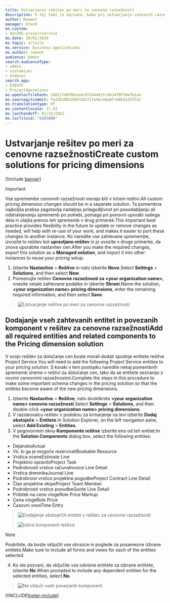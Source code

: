 ```yaml
---
title: Ustvarjanje rešitev po meri za cenovne razsežnosti
description: V tej temi je opisano, kako pri ustvarjanju cenovnih razsežnosti po meri ustvarite rešitev po meri.
author: Rumant
manager: kfend
ms.custom:
- dyn365-projectservice
ms.date: 10/01/2020
ms.topic: article
ms.service: business-applications
ms.author: rumant
audience: Admin
search.audienceType:
- admin
- customizer
- enduser
search.app:
- D365PS
- ProjectOperations
ms.openlocfilehash: 1d8117d6f6bcedc97264401fc941470f34efb1ae
ms.sourcegitcommit: fa32b1893286f20271fa4ec4be8fc68bd135f53c
ms.translationtype: HT
ms.contentlocale: sl-SI
ms.lasthandoff: 02/15/2021
ms.locfileid: "5285008"
---
```

# <a name="create-custom-solutions-for-pricing-dimensions"></a><span data-ttu-id="a2f1a-103">Ustvarjanje rešitev po meri za cenovne razsežnosti</span><span class="sxs-lookup"><span data-stu-id="a2f1a-103">Create custom solutions for pricing dimensions</span></span>

[!include [banner](../includes/psa-now-project-operations.md)]

> [!IMPORTANT]
> <span data-ttu-id="a2f1a-104">Vse spremembe cenovnih razsežnosti morajo biti v ločeni rešitvi.</span><span class="sxs-lookup"><span data-stu-id="a2f1a-104">All custom pricing dimension changes should be in a separate solution.</span></span> <span data-ttu-id="a2f1a-105">Ta pomembna najboljša praksa zagotavlja nadaljnjo prilagodljivost pri posodabljanju ali odstranjevanju sprememb po potrebi, pomaga pri ponovni uporabi vašega dela in olajša prenos teh sprememb v drug primerek.</span><span class="sxs-lookup"><span data-stu-id="a2f1a-105">This important best practice provides flexibility in the future to update or remove changes as needed, will help with re-use of your work, and makes it easier to port these changes to another instance.</span></span> <span data-ttu-id="a2f1a-106">Ko naredite vse zahtevane spremembe, izvozite to rešitev kot **upravljano rešitev** in jo uvozite v druge primerke, da znova uporabite nastavitev cen.</span><span class="sxs-lookup"><span data-stu-id="a2f1a-106">After you make the required changes, export this solution as a **Managed solution**, and import it into other instances to reuse your pricing setup.</span></span>

1. <span data-ttu-id="a2f1a-107">Izberite **Nastavitve** > **Rešitve** in nato izberite **Novo**.</span><span class="sxs-lookup"><span data-stu-id="a2f1a-107">Select **Settings** > **Solutions**, and then select **New**.</span></span> 
2. <span data-ttu-id="a2f1a-108">Poimenujte rešitev **Cenovne razsežnosti za \<your organization name>**, vnesite ostale zahtevane podatke in izberite **Shrani**.</span><span class="sxs-lookup"><span data-stu-id="a2f1a-108">Name the solution, **\<your organization name> pricing dimensions**, enter the remaining required information, and then select **Save**.</span></span>

> ![Ustvarjanje rešitve po meri za cenovne razsežnosti](media/Creation-of-custom-pricing-dimension-solution.PNG)
  
## <a name="add-all-required-entities-and-related-components-to-the-pricing-dimension-solution"></a><span data-ttu-id="a2f1a-110">Dodajanje vseh zahtevanih entitet in povezanih komponent v rešitev za cenovne razsežnosti</span><span class="sxs-lookup"><span data-stu-id="a2f1a-110">Add all required entities and related components to the Pricing dimension solution</span></span>
<span data-ttu-id="a2f1a-111">V svojo rešitev za določanje cen boste morali dodati spodnje entitete rešitve Project Service.</span><span class="sxs-lookup"><span data-stu-id="a2f1a-111">You will need to add the following Project Service entities to your pricing solution.</span></span> <span data-ttu-id="a2f1a-112">S koraki v tem postopku naredite nekaj pomembnih sprememb sheme v rešitvi za določanje cen, tako da se entitete seznanijo z novimi cenovnimi razsežnostmi.</span><span class="sxs-lookup"><span data-stu-id="a2f1a-112">Complete the steps in this procedure to make some important schema changes in the pricing solution so that the entities become aware of the new pricing dimensions.</span></span>

1. <span data-ttu-id="a2f1a-113">Izberite **Nastavitve** > **Rešitve**, nato dvokliknite **\<your organization name> cenovne razsežnosti**.</span><span class="sxs-lookup"><span data-stu-id="a2f1a-113">Select **Settings** > **Solutions**, and then double-click **\<your organization name> pricing dimensions**.</span></span> 
2. <span data-ttu-id="a2f1a-114">V raziskovalcu rešitev v podoknu za krmarjenje na levi izberite **Dodaj obstoječe** > **Entitete**.</span><span class="sxs-lookup"><span data-stu-id="a2f1a-114">In Solution Explorer, on the left navigation pane, select **Add Existing** > **Entities**.</span></span>
3. <span data-ttu-id="a2f1a-115">V pogovornem oknu **Komponente rešitve** izberite eno od teh entitet:</span><span class="sxs-lookup"><span data-stu-id="a2f1a-115">In the **Solution Components** dialog box, select the following entities:</span></span>

- <span data-ttu-id="a2f1a-116">Dejansko</span><span class="sxs-lookup"><span data-stu-id="a2f1a-116">Actual</span></span>
- <span data-ttu-id="a2f1a-117">Vir, ki ga je mogoče rezervirati</span><span class="sxs-lookup"><span data-stu-id="a2f1a-117">Bookable Resource</span></span>
- <span data-ttu-id="a2f1a-118">Vrstica ocene</span><span class="sxs-lookup"><span data-stu-id="a2f1a-118">Estimate Line</span></span>
- <span data-ttu-id="a2f1a-119">Projektno opravilo</span><span class="sxs-lookup"><span data-stu-id="a2f1a-119">Project Task</span></span>
- <span data-ttu-id="a2f1a-120">Podrobnosti vrstice računa</span><span class="sxs-lookup"><span data-stu-id="a2f1a-120">Invoice Line Detail</span></span>
- <span data-ttu-id="a2f1a-121">Vrstica dnevnika</span><span class="sxs-lookup"><span data-stu-id="a2f1a-121">Journal Line</span></span>
- <span data-ttu-id="a2f1a-122">Podrobnost vrstice projektne pogodbe</span><span class="sxs-lookup"><span data-stu-id="a2f1a-122">Project Contract Line Detail</span></span>
- <span data-ttu-id="a2f1a-123">Član projektne ekipe</span><span class="sxs-lookup"><span data-stu-id="a2f1a-123">Project Team Member</span></span>
- <span data-ttu-id="a2f1a-124">Podrobnosti vrstice ponudbe</span><span class="sxs-lookup"><span data-stu-id="a2f1a-124">Quote Line Detail</span></span>
- <span data-ttu-id="a2f1a-125">Pribitek na ceno vloge</span><span class="sxs-lookup"><span data-stu-id="a2f1a-125">Role Price Markup</span></span>
- <span data-ttu-id="a2f1a-126">Cena vloge</span><span class="sxs-lookup"><span data-stu-id="a2f1a-126">Role Price</span></span> 
- <span data-ttu-id="a2f1a-127">Časovni vnos</span><span class="sxs-lookup"><span data-stu-id="a2f1a-127">Time Entry</span></span> 

> ![Dodajanje obstoječih entitet v rešitev za cenovne razsežnosti](media/Existing-entities-to-PD-solution.png)

> ![Izbira komponent rešitve](media/Dimension-Components.png)

> [!NOTE]
> <span data-ttu-id="a2f1a-130">Poskrbite, da boste vključili vse obrazce in poglede za posamezne izbrane entitete.</span><span class="sxs-lookup"><span data-stu-id="a2f1a-130">Make sure to include all forms and views for each of the entities selected.</span></span>

4. <span data-ttu-id="a2f1a-131">Ko ste pozvani, da vključite vse odvisne entitete za izbrane entitete, izberite **Ne**.</span><span class="sxs-lookup"><span data-stu-id="a2f1a-131">When prompted to include any dependent entities for the selected entities, select **No**.</span></span>

> ![Ne vključi vseh povezanih komponent](media/Do-not-include-required.png)




[!INCLUDE[footer-include](../includes/footer-banner.md)]